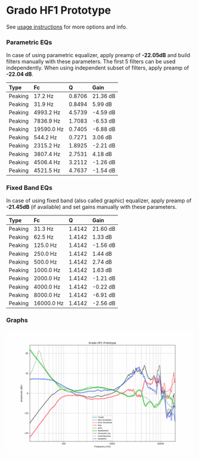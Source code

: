 # Grado HF1 Prototype
See [usage instructions](https://github.com/jaakkopasanen/AutoEq#usage) for more options and info.

### Parametric EQs
In case of using parametric equalizer, apply preamp of **-22.05dB** and build filters manually
with these parameters. The first 5 filters can be used independently.
When using independent subset of filters, apply preamp of **-22.04 dB**.

| Type    | Fc         |      Q | Gain     |
|:--------|:-----------|:-------|:---------|
| Peaking | 17.2 Hz    | 0.8706 | 21.36 dB |
| Peaking | 31.9 Hz    | 0.8494 | 5.99 dB  |
| Peaking | 4993.2 Hz  | 4.5739 | -4.59 dB |
| Peaking | 7836.9 Hz  | 1.7083 | -6.53 dB |
| Peaking | 19590.0 Hz | 0.7405 | -6.88 dB |
| Peaking | 544.2 Hz   | 0.7271 | 3.06 dB  |
| Peaking | 2315.2 Hz  | 1.8925 | -2.21 dB |
| Peaking | 3807.4 Hz  | 2.7531 | 4.18 dB  |
| Peaking | 4506.4 Hz  | 3.2112 | -1.26 dB |
| Peaking | 4521.5 Hz  | 4.7637 | -1.54 dB |

### Fixed Band EQs
In case of using fixed band (also called graphic) equalizer, apply preamp of **-21.45dB**
(if available) and set gains manually with these parameters.

| Type    | Fc         |      Q | Gain     |
|:--------|:-----------|:-------|:---------|
| Peaking | 31.3 Hz    | 1.4142 | 21.60 dB |
| Peaking | 62.5 Hz    | 1.4142 | 1.33 dB  |
| Peaking | 125.0 Hz   | 1.4142 | -1.56 dB |
| Peaking | 250.0 Hz   | 1.4142 | 1.44 dB  |
| Peaking | 500.0 Hz   | 1.4142 | 2.74 dB  |
| Peaking | 1000.0 Hz  | 1.4142 | 1.63 dB  |
| Peaking | 2000.0 Hz  | 1.4142 | -1.21 dB |
| Peaking | 4000.0 Hz  | 1.4142 | -0.22 dB |
| Peaking | 8000.0 Hz  | 1.4142 | -6.91 dB |
| Peaking | 16000.0 Hz | 1.4142 | -2.56 dB |

### Graphs
![](./Grado%20HF1%20Prototype.png)